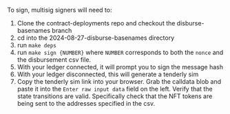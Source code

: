 To sign, multisig signers will need to:
1. Clone the contract-deployments repo and checkout the disburse-basenames branch
2. cd into the 2024-08-27-disburse-basenames directory
3. run `make deps`
4. run `make sign {NUMBER}` where `NUMBER` corresponds to both the `nonce` and the disbursement csv file. 
5. With your ledger connected, it will prompt you to sign the message hash
6. With your ledger disconnected, this will generate a tenderly sim
7. Copy the tenderly sim link into your browser. Grab the calldata blob and paste it into the `Enter raw input data` field on the left. Verify that the state transitions are valid. Specifically check that the NFT tokens are being sent to the addresses specified in the csv. 
